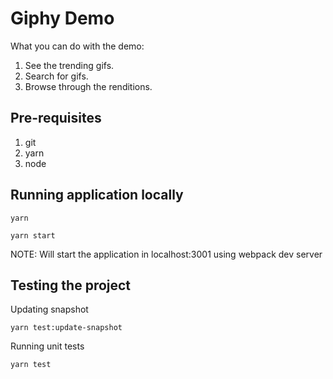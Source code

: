 # Giphy Demo

What you can do with the demo:
1. See the trending gifs.
2. Search for gifs.
3. Browse through the renditions.


## Pre-requisites
1. git
2. yarn
3. node

## Running application locally

```shell
yarn
```

```shell
yarn start
```
NOTE: Will start the application in localhost:3001 using webpack dev server

## Testing the project

Updating snapshot
```shell
yarn test:update-snapshot
```

Running unit tests
```shell
yarn test
```
